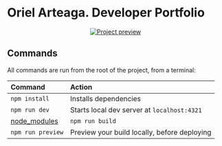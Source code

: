 # Oriel Arteaga. Developer Portfolio

<div align="center">
    <a href="https://porfolio.dev/">
        <img alt="Project preview" src="./public/project_preview.webp">
    </a>
    <p></p>
</div>

## Commands

All commands are run from the root of the project, from a terminal:

| Command                   | Action                                           |
| :------------------------ | :----------------------------------------------- |
| `npm install`             | Installs dependencies                            |
| `npm run dev`             | Starts local dev server at `localhost:4321`      |
[node_modules](node_modules)| `npm run build`           | Build your production site to `./dist/`          |
| `npm run preview`         | Preview your build locally, before deploying     |
